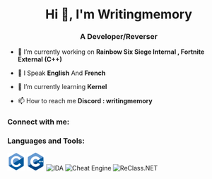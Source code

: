 <h1 align="center">Hi 👋, I'm Writingmemory</h1>
<h3 align="center">A Developer/Reverser</h3>

- 🔭 I’m currently working on **Rainbow Six Siege Internal , Fortnite External (C++)**

- 💬 I Speak **English** And **French**

- 🌱 I’m currently learning **Kernel**

- 📫 How to reach me **Discord : writingmemory**

<h3 align="left">Connect with me:</h3>
<p align="left">
</p>

<h3 align="left">Languages and Tools:</h3>
<p align="left">
  <a href="https://www.cprogramming.com/" target="_blank" rel="noreferrer" style="text-decoration: none;"> 
    <img src="https://raw.githubusercontent.com/devicons/devicon/master/icons/c/c-original.svg" alt="c" width="40" height="40"/> 
  </a> 
  <a href="https://learncpp.com" target="_blank" rel="noreferrer" style="text-decoration: none;"> 
    <img src="https://raw.githubusercontent.com/devicons/devicon/master/icons/cplusplus/cplusplus-original.svg" alt="cplusplus" width="40" height="40"/> 
  </a> 
  <a href="https://hex-rays.com/ida-pro" target="_blank" rel="noreferrer" style="text-decoration: none;"> 
    <img src="https://static.wikitide.net/zenithwiki/0/0d/IDAIcon.png" alt="IDA" width="40" height="40"/> 
  </a>

  </a>
  <a href ="https://cheatengine.org" target="_blank" rel="noreferrer" style="text-decoration: none;">
     <img src="https://lh3.googleusercontent.com/J8FG9Zpp8V3ATTCfv9y78G223t8fyXTtm9rIcNrwog_ekf7rvE-hmRvkhis1_gQwjV66hAk4OgMX0leGyryhb9UCnvcHdUn1XcqaQPRd2S57ur40V49c=h60" alt="Cheat Engine" width="40" height="40"/>

  </a>

  </a>
  <a href ="https://github.com/ReClassNET/ReClass.NET" target="_blank" rel="noreferrer" style="text-decoration: none;">
     <img src="https://avatars.githubusercontent.com/u/36203059?s=200&v=4" alt="ReClass.NET" width="40" height="40"/>

  </a>

  
</p>

